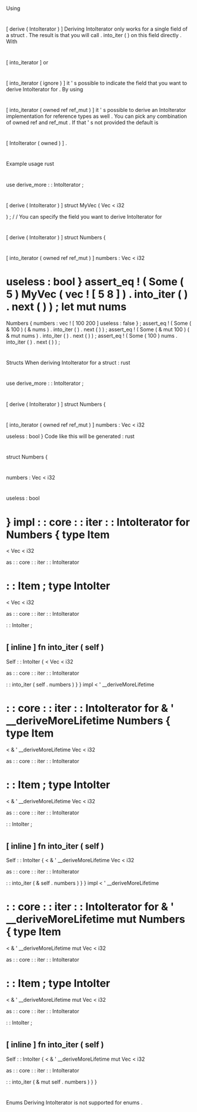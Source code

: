 #
Using
#
[
derive
(
IntoIterator
)
]
Deriving
IntoIterator
only
works
for
a
single
field
of
a
struct
.
The
result
is
that
you
will
call
.
into_iter
(
)
on
this
field
directly
.
With
#
[
into_iterator
]
or
#
[
into_iterator
(
ignore
)
]
it
'
s
possible
to
indicate
the
field
that
you
want
to
derive
IntoIterator
for
.
By
using
#
[
into_iterator
(
owned
ref
ref_mut
)
]
it
'
s
possible
to
derive
an
IntoIterator
implementation
for
reference
types
as
well
.
You
can
pick
any
combination
of
owned
ref
and
ref_mut
.
If
that
'
s
not
provided
the
default
is
#
[
IntoIterator
(
owned
)
]
.
#
#
Example
usage
rust
#
use
derive_more
:
:
IntoIterator
;
#
#
[
derive
(
IntoIterator
)
]
struct
MyVec
(
Vec
<
i32
>
)
;
/
/
You
can
specify
the
field
you
want
to
derive
IntoIterator
for
#
[
derive
(
IntoIterator
)
]
struct
Numbers
{
#
[
into_iterator
(
owned
ref
ref_mut
)
]
numbers
:
Vec
<
i32
>
useless
:
bool
}
assert_eq
!
(
Some
(
5
)
MyVec
(
vec
!
[
5
8
]
)
.
into_iter
(
)
.
next
(
)
)
;
let
mut
nums
=
Numbers
{
numbers
:
vec
!
[
100
200
]
useless
:
false
}
;
assert_eq
!
(
Some
(
&
100
)
(
&
nums
)
.
into_iter
(
)
.
next
(
)
)
;
assert_eq
!
(
Some
(
&
mut
100
)
(
&
mut
nums
)
.
into_iter
(
)
.
next
(
)
)
;
assert_eq
!
(
Some
(
100
)
nums
.
into_iter
(
)
.
next
(
)
)
;
#
#
Structs
When
deriving
IntoIterator
for
a
struct
:
rust
#
use
derive_more
:
:
IntoIterator
;
#
#
[
derive
(
IntoIterator
)
]
struct
Numbers
{
#
[
into_iterator
(
owned
ref
ref_mut
)
]
numbers
:
Vec
<
i32
>
useless
:
bool
}
Code
like
this
will
be
generated
:
rust
#
struct
Numbers
{
#
numbers
:
Vec
<
i32
>
#
useless
:
bool
#
}
impl
:
:
core
:
:
iter
:
:
IntoIterator
for
Numbers
{
type
Item
=
<
Vec
<
i32
>
as
:
:
core
:
:
iter
:
:
IntoIterator
>
:
:
Item
;
type
IntoIter
=
<
Vec
<
i32
>
as
:
:
core
:
:
iter
:
:
IntoIterator
>
:
:
IntoIter
;
#
[
inline
]
fn
into_iter
(
self
)
-
>
Self
:
:
IntoIter
{
<
Vec
<
i32
>
as
:
:
core
:
:
iter
:
:
IntoIterator
>
:
:
into_iter
(
self
.
numbers
)
}
}
impl
<
'
__deriveMoreLifetime
>
:
:
core
:
:
iter
:
:
IntoIterator
for
&
'
__deriveMoreLifetime
Numbers
{
type
Item
=
<
&
'
__deriveMoreLifetime
Vec
<
i32
>
as
:
:
core
:
:
iter
:
:
IntoIterator
>
:
:
Item
;
type
IntoIter
=
<
&
'
__deriveMoreLifetime
Vec
<
i32
>
as
:
:
core
:
:
iter
:
:
IntoIterator
>
:
:
IntoIter
;
#
[
inline
]
fn
into_iter
(
self
)
-
>
Self
:
:
IntoIter
{
<
&
'
__deriveMoreLifetime
Vec
<
i32
>
as
:
:
core
:
:
iter
:
:
IntoIterator
>
:
:
into_iter
(
&
self
.
numbers
)
}
}
impl
<
'
__deriveMoreLifetime
>
:
:
core
:
:
iter
:
:
IntoIterator
for
&
'
__deriveMoreLifetime
mut
Numbers
{
type
Item
=
<
&
'
__deriveMoreLifetime
mut
Vec
<
i32
>
as
:
:
core
:
:
iter
:
:
IntoIterator
>
:
:
Item
;
type
IntoIter
=
<
&
'
__deriveMoreLifetime
mut
Vec
<
i32
>
as
:
:
core
:
:
iter
:
:
IntoIterator
>
:
:
IntoIter
;
#
[
inline
]
fn
into_iter
(
self
)
-
>
Self
:
:
IntoIter
{
<
&
'
__deriveMoreLifetime
mut
Vec
<
i32
>
as
:
:
core
:
:
iter
:
:
IntoIterator
>
:
:
into_iter
(
&
mut
self
.
numbers
)
}
}
#
#
Enums
Deriving
IntoIterator
is
not
supported
for
enums
.
